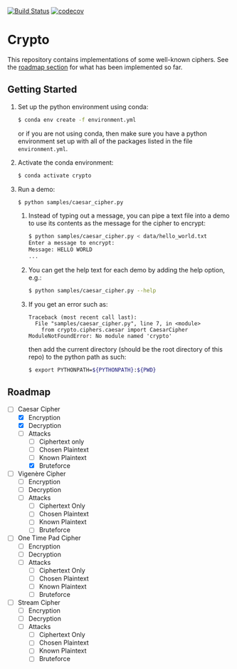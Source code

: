 [![Build Status](https://travis-ci.com/eight0153/crypto.svg?token=mBA1uqs7VwsypGYiKPgD&branch=master)](https://travis-ci.com/eight0153/crypto)
[![codecov](https://codecov.io/gh/eight0153/crypto/branch/master/graph/badge.svg?token=bNppdfp3Ql)](https://codecov.io/gh/eight0153/crypto)
# Crypto

This repository contains implementations of some well-known ciphers.
See the [roadmap section](#roadmap) for what has been implemented so far.

## Getting Started
1.  Set up the python environment using conda:
    ```bash
    $ conda env create -f environment.yml
    ```
    or if you are not using conda, then make sure you have a python environment
    set up with all of the packages listed in the file `environment.yml`.
    
2.  Activate the conda environment:
    ```bash
    $ conda activate crypto
    ```
    
3.  Run a demo:
    ```bash
    $ python samples/caesar_cipher.py
    ```
    
    1.  Instead of typing out a message, you can pipe a text file into a demo 
        to use its contents as the message for the cipher to encrypt:
        ```bash
        $ python samples/caesar_cipher.py < data/hello_world.txt
        Enter a message to encrypt: 
        Message: HELLO WORLD
        ...
        ```
    
    2.  You can get the help text for each demo by adding the help option, e.g.:
        ```bash
        $ python samples/caesar_cipher.py --help
        ```
    
    3.  If you get an error such as:
        ```
        Traceback (most recent call last):
          File "samples/caesar_cipher.py", line 7, in <module>
            from crypto.ciphers.caesar import CaesarCipher
        ModuleNotFoundError: No module named 'crypto'
        ```
        then add the current directory (should be the root directory of this repo) 
        to the python path as such:
        ```bash
        $ export PYTHONPATH=${PYTHONPATH}:${PWD}
        ```

## Roadmap
- [ ] Caesar Cipher
    - [x] Encryption
    - [x] Decryption
    - [ ] Attacks
        - [ ] Ciphertext only
        - [ ] Chosen Plaintext
        - [ ] Known Plaintext
        - [x] Bruteforce
- [ ] Vigenère Cipher
    - [ ] Encryption
    - [ ] Decryption
    - [ ] Attacks
        - [ ] Ciphertext Only
        - [ ] Chosen Plaintext
        - [ ] Known Plaintext
        - [ ] Bruteforce
- [ ] One Time Pad Cipher
    - [ ] Encryption
    - [ ] Decryption
    - [ ] Attacks
        - [ ] Ciphertext Only
        - [ ] Chosen Plaintext
        - [ ] Known Plaintext
        - [ ] Bruteforce
- [ ] Stream Cipher   
    - [ ] Encryption
    - [ ] Decryption
    - [ ] Attacks
        - [ ] Ciphertext Only
        - [ ] Chosen Plaintext
        - [ ] Known Plaintext
        - [ ] Bruteforce
